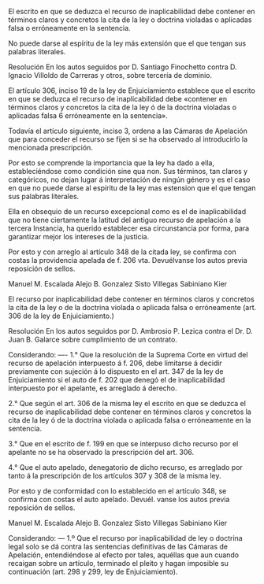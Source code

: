 El escrito en que se deduzca el recurso de inaplicabilidad debe contener en términos claros y concretos la cita de la ley o doctrina violadas o aplicadas falsa o erróneamente en la sentencia.

No puede darse al espíritu de la ley más extensión que el que tengan sus palabras literales.

Resolución
En los autos seguidos por D. Santiago Finochetto contra D. Ignacio Villoldo de Carreras y otros, sobre tercería de dominio.

El artículo 306, inciso 19 de la ley de Enjuiciamiento establece que el escrito en que se deduzca el recurso de inaplicabilidad debe «contener en términos claros y concretos la cita de la ley ó de la doctrina violadas o aplicadas falsa 6 erróneamente en la sentencia».

Todavía el artículo siguiente, inciso 3, ordena a las Cámaras de Apelación que para conceder el recurso se fijen si se ha observado al introducirlo la mencionada prescripción.

Por esto se comprende la importancia que la ley ha dado a ella, estableciéndose como condición sine qua non. Sus términos, tan claros y categóricos, no dejan lugar á interpretación de ningún género y es el caso en que no puede darse al espíritu de la ley mas estension que el que tengan sus palabras literales.

Ella en obsequio de un recurso excepcional como es el de inaplicabilidad que no tiene ciertamente la latitud del antiguo recurso de apelación a la tercera Instancia, ha querido establecer esa circunstancia por forma, para garantizar mejor los intereses de la justicia.

Por esto y con arreglo al artículo 348 de la citada ley, se confirma con costas la providencia apelada de f. 206 vta. Devuélvanse los autos previa reposición de sellos.

Manuel M. Escalada
Alejo B. Gonzalez
Sisto Villegas
Sabiniano Kier

El recurso por inaplicabilidad debe contener en términos claros y concretos la cita de la ley o de la doctrina violada o aplicada falsa o erróneamente (art. 306 de la ley de Enjuiciamiento.)


Resolución
En los autos seguidos por D. Ambrosio P. Lezica contra el Dr. D. Juan B. Galarce sobre cumplimiento de un contrato.

Considerando: —- 1.° Que la resolución de la Suprema Corte en virtud del recurso de apelación interpuesto á f. 206, debe limitarse á decidir previamente con sujeción á lo dispuesto en el art. 347 de la ley de Enjuiciamiento si el auto de f. 202 que denegó el de inaplicabilidad interpuesto por el apelante, es arreglado á derecho.

2.° Que según el art. 306 de la misma ley el escrito en que se deduzca el recurso de inaplicabilidad debe contener en términos claros y concretos la cita de la ley ó de la doctrina violada o aplicada falsa o erróneamente en la sentencia.

3.° Que en el escrito de f. 199 en que se interpuso dicho recurso por el apelante no se ha observado la prescripción del art. 306.

4.° Que el auto apelado, denegatorio de dicho recurso, es arreglado por tanto á la prescripción de los artículos 307 y 308 de la misma ley. 

Por esto y de conformidad con lo establecido en el artículo 348, se confirma con costas el auto apelado. Devuél. vanse los autos previa reposición de sellos.

Manuel M. Escalada
Alejo B. Gonzalez
Sisto Villegas
Sabiniano Kier

Considerando: — 1.º Que el recurso por inaplicabilidad de ley o doctrina legal solo se dá contra las sentencias definitivas de las Cámaras de Apelación, entendiéndose al efecto por tales, aquéllas que aun cuando recaigan sobre un artículo, terminado el pleito y hagan imposible su continuación (art. 298 y 299, ley de Enjuiciamiento).





